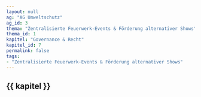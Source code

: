 ```yaml
---
layout: null
ag: "AG Umweltschutz"
ag_id: 3
thema: "Zentralisierte Feuerwerk-Events & Förderung alternativer Shows"
thema_id: 1
kapitel: "Governance & Recht"
kapitel_id: 7
permalink: false
tags:
- "Zentralisierte Feuerwerk-Events & Förderung alternativer Shows"
---
```


## {{ kapitel }}
